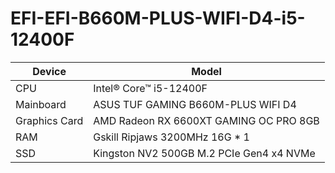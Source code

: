 # EFI-EFI-B660M-PLUS-WIFI-D4-i5-12400F


| Device        | Model                                                  |
|-----------|------------------------------------------------------|
| CPU       |  Intel® Core™ i5-12400F                  |
| Mainboard        | ASUS TUF GAMING B660M-PLUS WIFI D4   |
| Graphics Card        | AMD Radeon RX 6600XT GAMING OC PRO 8GB |
| RAM        | Gskill Ripjaws 3200MHz 16G * 1                 |
| SSD       |  Kingston NV2 500GB M.2 PCIe Gen4 x4 NVMe         |